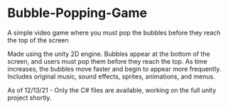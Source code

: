# Bubble-Popping-Game
A simple video game where you must pop the bubbles before they reach the top of the screen


Made using the unity 2D engine. Bubbles appear at the bottom of the screen, and users must pop them before they reach the top. As time increases, the bubbles move faster and begin to appear more frequently. Includes original music, sound effects, sprites, animations, and menus.

As of 12/13/21 - Only the C# files are available, working on the full unity project shortly.
